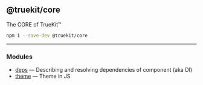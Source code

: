 @truekit/core
-------------
The CORE of TrueKit™

```sh
npm i --save-dev @truekit/core
```

---

### Modules

- [deps](./deps/) — Describing and resolving dependencies of component (aka DI)
- [theme](./theme/) — Theme in JS